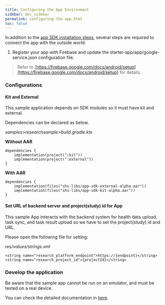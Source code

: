 ```yaml
---
title: Configuring the App Environment
sidebar: doc_sidebar
permalink: configuring-the-app.html
toc: false
---
```


In addition to the [app SDK installation steps](../installation/installing-the-sdk.md), several steps are required to connect the app with the outside world:

1. Register your app with Firebase and update the starter-app/app/google-service.json configuration file.
> Refer to [https://firebase.google.com/docs/android/setup](https://firebase.google.com/docs/android/setup) for details.

### Configurations

#### Kit and External

This sample application depends on SDK modules so it must have kit and external.

Dependencies can be declared as below.


*samples>researchsample>build.gradle.kts*

**Without AAR**

```
dependencies {
    implementation(project(":kit"))
    implementation(project(":external"))
}
```

**With AAR**

```
dependencies {
    implementation(files("shs-libs/app-sdk-external-alpha.aar"))
    implementation(files("shs-libs/app-sdk-kit-alpha.aar"))
}
```

#### Set URL of backend server and project(study) id for App

This sample App interacts with the backend system for health data upload, task sync, and task result upload so we have to set the project(study) id and URL.

Please open the following file for setting:


*res/values/strings.xml*

```
<string name="research_platform_endpoint">https://{endpoint}</string>
<string name="research_project_id">{projectId}</string>
```

### Develop the application

Be aware that the sample app cannot be run on an emulator, and must be tested on a real device.

You can check the detailed documentation in [here](https://developer.android.com/studio/run/device).